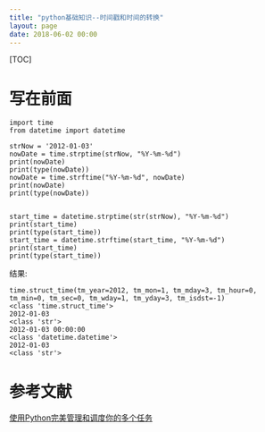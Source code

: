 ```yaml
---
title: "python基础知识--时间戳和时间的转换"
layout: page
date: 2018-06-02 00:00
---
```

[TOC]

# 写在前面



```
import time
from datetime import datetime

strNow = '2012-01-03'
nowDate = time.strptime(strNow, "%Y-%m-%d")
print(nowDate)
print(type(nowDate))
nowDate = time.strftime("%Y-%m-%d", nowDate)
print(nowDate)
print(type(nowDate))


start_time = datetime.strptime(str(strNow), "%Y-%m-%d")
print(start_time)
print(type(start_time))
start_time = datetime.strftime(start_time, "%Y-%m-%d")
print(start_time)
print(type(start_time))
```


结果:

```
time.struct_time(tm_year=2012, tm_mon=1, tm_mday=3, tm_hour=0, tm_min=0, tm_sec=0, tm_wday=1, tm_yday=3, tm_isdst=-1)
<class 'time.struct_time'>
2012-01-03
<class 'str'>
2012-01-03 00:00:00
<class 'datetime.datetime'>
2012-01-03
<class 'str'>
```

# 参考文献
[使用Python完美管理和调度你的多个任务](https://blog.csdn.net/oh5W6HinUg43JvRhhB/article/details/78589009)